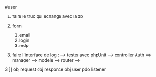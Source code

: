 #user
1. faire le truc qui echange avec la db


1. form 
    1. email 
    2. login
    3. mdp
1. faire l'interface de log : 
    --> tester avec phpUnit
    --> controller Auth
        ==> manager
        ==> modele
    --> router
    -->







3 ]]
    obj request
    obj responce
    obj user
    pdo
    listener
    